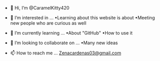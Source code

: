 - 👋 Hi, I’m @CaramelKitty420

- 👀 I’m interested in ...
•Learning about this website is about
•Meeting new people who are curious as well

- 🌱 I’m currently learning ...
•About "GitHub"
•How to use it 
- 💞️ I’m looking to collaborate on ...
•Many new ideas
- 📫 How to reach me ...
Zenacardenas03@gmail.com

<!---
CaramelKitty420/CaramelKitty420 is a ✨ special ✨ repository because its `README.md` (this file) appears on your GitHub profile.
You can click the Preview link to take a look at your changes.
--->
